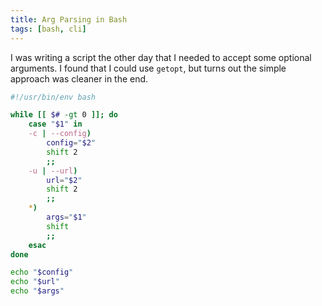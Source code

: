 ```yaml
---
title: Arg Parsing in Bash
tags: [bash, cli]
---
```


I was writing a script the other day that I needed to accept some optional
arguments. I found that I could use `getopt`, but turns out the simple approach
was cleaner in the end.

```bash
#!/usr/bin/env bash

while [[ $# -gt 0 ]]; do
	case "$1" in
    -c | --config)
		config="$2"
		shift 2
		;;
	-u | --url)
		url="$2"
		shift 2
		;;
	*)
		args="$1"
		shift
		;;
	esac
done

echo "$config"
echo "$url"
echo "$args"
```
